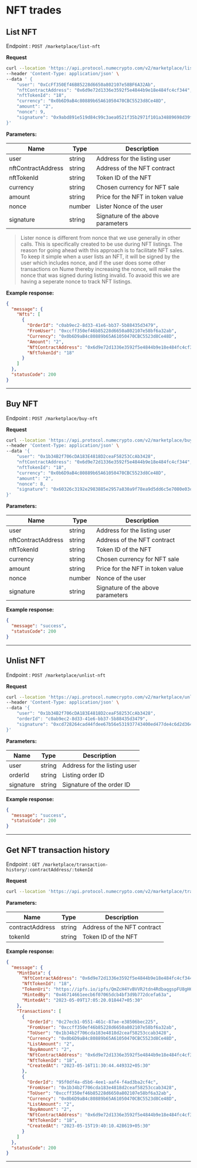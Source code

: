 # NFT trades

## List NFT

Endpoint : `POST /marketplace/list-nft`

**Request**

```sh
curl --location 'https://api.protocol.numecrypto.com/v2/marketplace/list-nft' \
--header 'Content-Type: application/json' \
--data ' {
    "user": "0xCcFf350Ef46B85228d6650a802107e58BF6A32Ab",
    "nftContractAddress": "0x6d9e72d1336e3592f5e4844b9e18e484fc4cf344",
    "nftTokenId": "18",
    "currency": "0x0b6D9aB4c80889b65A61050470CBC5523d8Ce48D",
    "amount": "2",
    "nonce": 9,
    "signature": "0x9abd891e519d84c99c3aea0521f35b2971f101a34889698d39f363972b5907907fba5b373a54ac3108e0f9752584d8668598f6c89bb3f67ecf6f44555975275a1b"
}'
```

**Parameters:**

| Name               | Type   | Description                       |
| ------------------ | ------ | --------------------------------- |
| user               | string | Address for the listing user      |
| nftContractAddress | string | Address of the NFT contract       |
| nftTokenId         | string | Token ID of the NFT               |
| currency           | string | Chosen currency for NFT sale      |
| amount             | string | Price for the NFT in token value  |
| nonce              | number | Lister Nonce of the user          |
| signature          | string | Signature of the above parameters |

> Lister nonce is different from nonce that we use generally in other calls. This is specifically created to be use during NFT listings. The reason for going ahead with this approach is to facilitate NFT sales. To keep it simple when a user lists an NFT, it will be signed by the user which includes nonce, and if the user does some other transactions on Nume thereby increasing the nonce, will make the nonce that was signed during listing invalid. To avaoid this we are having a seperate nonce to track NFT listings.

**Example response:**

```json
{
  "message": {
    "Nfts": [
      {
        "OrderId": "c0ab9ec2-8d33-41e6-bb37-5b88435d3479",
        "FromUser": "0xccff350ef46b85228d6650a802107e58bf6a32ab",
        "Currency": "0x0b6D9aB4c80889b65A61050470CBC5523d8Ce48D",
        "Amount": "2",
        "NftContractAddress": "0x6d9e72d1336e3592f5e4844b9e18e484fc4cf344",
        "NftTokenId": "18"
      }
    ]
  },
  "statusCode": 200
}
```

---

## Buy NFT

Endpoint : `POST /marketplace/buy-nft`

**Request**

```sh
curl --location 'https://api.protocol.numecrypto.com/v2/marketplace/buy-nft' \
--header 'Content-Type: application/json' \
--data '{
    "user": "0x1b34B2f706cDA183E4818D2ceaF58253CcAb3428",
    "nftContractAddress": "0x6d9e72d1336e3592f5e4844b9e18e484fc4cf344",
    "nftTokenId": "18",
    "currency": "0x0b6D9aB4c80889b65A61050470CBC5523d8Ce48D",
    "amount": "2",
    "nonce": 8,
    "signature": "0x60326c3192e2983885e2957a830a9f78ea9d5dd6c5e7080e03c83ef661f31f454c19ba6620109e9c75b45aceaad452e2d795ce05bdc765d133b2c2f6585de4a91c"
}'
```

**Parameters:**

| Name               | Type   | Description                       |
| ------------------ | ------ | --------------------------------- |
| user               | string | Address for the listing user      |
| nftContractAddress | string | Address of the NFT contract       |
| nftTokenId         | string | Token ID of the NFT               |
| currency           | string | Chosen currency for NFT sale      |
| amount             | string | Price for the NFT in token value  |
| nonce              | number | Nonce of the user                 |
| signature          | string | Signature of the above parameters |

**Example response:**

```json
{
  "message": "success",
  "statusCode": 200
}
```

---

## Unlist NFT

Endpoint : `POST /marketplace/unlist-nft`

**Request**

```sh
curl --location 'https://api.protocol.numecrypto.com/v2/marketplace/unlist-nft' \
--header 'Content-Type: application/json' \
--data '{
    "user": "0x1b34B2f706cDA183E4818D2ceaF58253CcAb3428",
    "orderId": "c0ab9ec2-8d33-41e6-bb37-5b88435d3479",
    "signature": "0xcd728264cad44fdee67b56e531937743400ed477de4c6d2d364e9c44a618b40e068d9b6364a7c7e86e36fc799aafc99b0c6b365cedcc1b4b4d4fc71a29f0e2691b"
}'
```

**Parameters:**

| Name      | Type   | Description                  |
| --------- | ------ | ---------------------------- |
| user      | string | Address for the listing user |
| orderId   | string | Listing order ID             |
| signature | string | Signature of the order ID    |

**Example response:**

```json
{
  "message": "success",
  "statusCode": 200
}
```

---

## Get NFT transaction history

Endpoint : `GET /marketplace/transaction-history/:contractAddress/:tokenId`

**Request**

```sh
curl --location 'https://api.protocol.numecrypto.com/v2/marketplace/transaction-history/0x6d9e72d1336e3592f5e4844b9e18e484fc4cf344/18'
```

**Parameters:**

| Name            | Type   | Description                 |
| --------------- | ------ | --------------------------- |
| contractAddress | string | Address of the NFT contract |
| tokenId         | string | Token ID of the NFT         |

**Example response:**

```json
{
  "message": {
    "MintData": {
      "NftContractAddress": "0x6d9e72d1336e3592f5e4844b9e18e484fc4cf344",
      "NftTokenId": "18",
      "TokenUri": "https://ipfs.io/ipfs/QmZcH4YvBVVRJtdn4RdbaqgspFU8gH6P9vomDpBVpAL3u4/18",
      "MintedBy": "0x46714661eecb6f07065dcb4bf3d9b772dcefa63a",
      "MintedAt": "2023-05-09T17:05:20.018447+05:30"
    },
    "Transactions": [
      {
        "OrderId": "0c27ecb1-0551-461c-87ae-e38506bec225",
        "FromUser": "0xccff350ef46b85228d6650a802107e58bf6a32ab",
        "ToUser": "0x1b34b2f706cda183e4818d2ceaf58253ccab3428",
        "Currency": "0x0b6D9aB4c80889b65A61050470CBC5523d8Ce48D",
        "ListAmount": "2",
        "BuyAmount": "2",
        "NftContractAddress": "0x6d9e72d1336e3592f5e4844b9e18e484fc4cf344",
        "NftTokenId": "18",
        "CreatedAt": "2023-05-16T11:30:44.449332+05:30"
      },
      {
        "OrderId": "95f0df4a-d5b6-4ee1-aaf4-f4ad3ba2cf4c",
        "FromUser": "0x1b34b2f706cda183e4818d2ceaf58253ccab3428",
        "ToUser": "0xccff350ef46b85228d6650a802107e58bf6a32ab",
        "Currency": "0x0b6D9aB4c80889b65A61050470CBC5523d8Ce48D",
        "ListAmount": "2",
        "BuyAmount": "2",
        "NftContractAddress": "0x6d9e72d1336e3592f5e4844b9e18e484fc4cf344",
        "NftTokenId": "18",
        "CreatedAt": "2023-05-15T19:40:10.428619+05:30"
      }
    ]
  },
  "statusCode": 200
}
```

---
